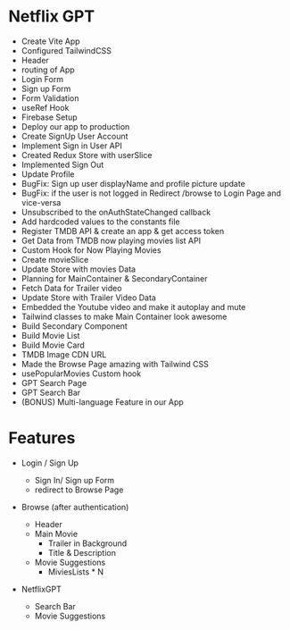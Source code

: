 # Netflix GPT

- Create Vite App
- Configured TailwindCSS
- Header
- routing of App
- Login Form
- Sign up Form
- Form Validation
- useRef Hook
- Firebase Setup
- Deploy our app to production
- Create SignUp User Account
- Implement Sign in User API
- Created Redux Store with userSlice
- Implemented Sign Out
- Update Profile
- BugFix: Sign up user displayName and profile picture update
- BugFix: if the user is not logged in Redirect /browse to Login Page and vice-versa
- Unsubscribed to the onAuthStateChanged callback
- Add hardcoded values to the constants file
- Register TMDB API & create an app & get access token
- Get Data from TMDB now playing movies list API
- Custom Hook for Now Playing Movies
- Create movieSlice
- Update Store with movies Data
- Planning for MainContainer & SecondaryContainer
- Fetch Data for Trailer video
- Update Store with Trailer Video Data
- Embedded the Youtube video and make it autoplay and mute
- Tailwind classes to make Main Container look awesome
- Build Secondary Component
- Build Movie List
- Build Movie Card
- TMDB Image CDN URL
- Made the Browse Page amazing with Tailwind CSS
- usePopularMovies Custom hook
- GPT Search Page
- GPT Search Bar
- (BONUS) Multi-language Feature in our App

# Features

- Login / Sign Up

  - Sign In/ Sign up Form
  - redirect to Browse Page

- Browse (after authentication)

  - Header
  - Main Movie
    - Trailer in Background
    - Title & Description
  - Movie Suggestions
    - MiviesLists \* N

- NetflixGPT
  - Search Bar
  - Movie Suggestions
